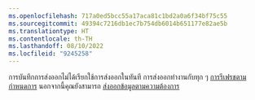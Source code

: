 ```yaml
---
ms.openlocfilehash: 717a0ed5bcc55a17aca81c1bd2a0a6f34bf75c55
ms.sourcegitcommit: 49394c7216db1ec7b754db6014b651177e82ae5b
ms.translationtype: HT
ms.contentlocale: th-TH
ms.lasthandoff: 08/10/2022
ms.locfileid: "9245258"
---
```

การบันทึกการส่งออกไม่ได้เรียกใช้การส่งออกในทันที การส่งออกทำงานกับทุก ๆ [การรีเฟรชตามกำหนดการ](../schedule-refresh.md) นอกจากนี้คุณยังสามารถ [ส่งออกข้อมูลตามความต้องการ](../export-destinations.md#run-exports-on-demand)